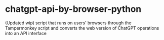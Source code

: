 # chatgpt-api-by-browser-python
(Updated wip) script that runs on users' browsers through the Tampermonkey script and converts the web version of ChatGPT operations into an API interface
